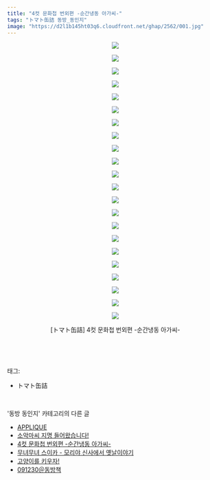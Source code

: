 ```yaml
---
title: "4컷 문화첩 번외편 -순간냉동 아가씨-"
tags: "トマト缶詰 동방_동인지"
image: "https://d2l1b145ht03q6.cloudfront.net/ghap/2562/001.jpg"
---
```

<div class="article">
<p style="text-align: center; clear: none; float: none;"><img src="{{ site.imgserver1 }}/ghap/2562/001.jpg"/></p>
<p style="text-align: center; clear: none; float: none;"><img src="{{ site.imgserver1 }}/ghap/2562/002.jpg"/></p>
<p style="text-align: center; clear: none; float: none;"><img src="{{ site.imgserver1 }}/ghap/2562/003.jpg"/></p>
<p style="text-align: center; clear: none; float: none;"><img src="{{ site.imgserver1 }}/ghap/2562/004.jpg"/></p>
<p style="text-align: center; clear: none; float: none;"><img src="{{ site.imgserver1 }}/ghap/2562/005.jpg"/></p>
<p style="text-align: center; clear: none; float: none;"><img src="{{ site.imgserver1 }}/ghap/2562/006.jpg"/></p>
<p style="text-align: center; clear: none; float: none;"><img src="{{ site.imgserver1 }}/ghap/2562/007.jpg"/></p>
<p style="text-align: center; clear: none; float: none;"><img src="{{ site.imgserver1 }}/ghap/2562/008.jpg"/></p>
<p style="text-align: center; clear: none; float: none;"><img src="{{ site.imgserver1 }}/ghap/2562/009.jpg"/></p>
<p style="text-align: center; clear: none; float: none;"><img src="{{ site.imgserver1 }}/ghap/2562/010.jpg"/></p>
<p style="text-align: center; clear: none; float: none;"><img src="{{ site.imgserver1 }}/ghap/2562/011.jpg"/></p>
<p style="text-align: center; clear: none; float: none;"><img src="{{ site.imgserver1 }}/ghap/2562/012.jpg"/></p>
<p style="text-align: center; clear: none; float: none;"><img src="{{ site.imgserver1 }}/ghap/2562/013.jpg"/></p>
<p style="text-align: center; clear: none; float: none;"><img src="{{ site.imgserver1 }}/ghap/2562/014.jpg"/></p>
<p style="text-align: center; clear: none; float: none;"><img src="{{ site.imgserver1 }}/ghap/2562/015.jpg"/></p>
<p style="text-align: center; clear: none; float: none;"><img src="{{ site.imgserver1 }}/ghap/2562/016.jpg"/></p>
<p style="text-align: center; clear: none; float: none;"><img src="{{ site.imgserver1 }}/ghap/2562/017.jpg"/></p>
<p style="text-align: center; clear: none; float: none;"><img src="{{ site.imgserver1 }}/ghap/2562/018.jpg"/></p>
<p style="text-align: center; clear: none; float: none;"><img src="{{ site.imgserver1 }}/ghap/2562/019.jpg"/></p>
<p style="text-align: center; clear: none; float: none;"><img src="{{ site.imgserver1 }}/ghap/2562/020.jpg"/></p>
<p style="text-align: center; clear: none; float: none;"><img src="{{ site.imgserver1 }}/ghap/2562/021.jpg"/></p>
<p style="text-align: center; clear: none; float: none;"><img src="{{ site.imgserver1 }}/ghap/2562/022.jpg"/></p>
<p style="text-align: center; clear: none; float: none;">[トマト缶詰] 4컷 문화첩 번외편 -순간냉동 아가씨-</p>
<p><br/></p>
</div><br/>
<div class="tagTrail">
<p>태그: </p>
<ul>
<li>トマト缶詰</li>
</ul>
</div><br/>
<div class="another">
<p>'동방 동인지' 카테고리의 다른 글</p>
<ul>
<li><a href="/ghap_2564">APPLIQUE</a></li>
<li><a href="/ghap_2563">소악마씨 지명 들어왔습니다!</a></li>
<li><a href="/ghap_2562">4컷 문화첩 번외편 -순간냉동 아가씨-</a></li>
<li><a href="/ghap_2559">무녀무녀 스이카 - 모리야 신사에서 옛날이야기</a></li>
<li><a href="/ghap_2558">고양이를 키우자!</a></li>
<li><a href="/ghap_2557">091230＠동방책</a></li>
</ul>
</div><br/>
<div class="cb_module cb_fluid">
<div class="cb_wrt cb_profile">
</div><!-- commentList close -->
</div><br/>
